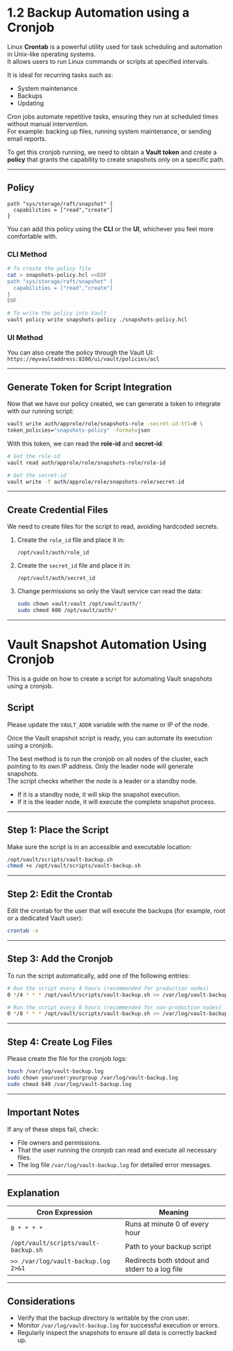 # 1.2 Backup Automation using a Cronjob

Linux **Crontab** is a powerful utility used for task scheduling and automation in Unix-like operating systems.  
It allows users to run Linux commands or scripts at specified intervals.

It is ideal for recurring tasks such as:
- System maintenance  
- Backups  
- Updating  

Cron jobs automate repetitive tasks, ensuring they run at scheduled times without manual intervention.  
For example: backing up files, running system maintenance, or sending email reports.

To get this cronjob running, we need to obtain a **Vault token** and create a **policy** that grants the capability to create snapshots only on a specific path.

---

## Policy

```hcl
path "sys/storage/raft/snapshot" {
  capabilities = ["read","create"]
}
```

You can add this policy using the **CLI** or the **UI**, whichever you feel more comfortable with.

### CLI Method

```bash
# To create the policy file
cat > snapshots-policy.hcl <<EOF
path "sys/storage/raft/snapshot" {
  capabilities = ["read","create"]
}
EOF

# To write the policy into Vault
vault policy write snapshots-policy ./snapshots-policy.hcl
```

### UI Method
You can also create the policy through the Vault UI:  
`https://myvaultaddress:8200/ui/vault/policies/acl`

---

## Generate Token for Script Integration

Now that we have our policy created, we can generate a token to integrate with our running script:

```bash
vault write auth/approle/role/snapshots-role -secret-id-ttl=0 \
token_policies="snapshots-policy" -format=json
```

With this token, we can read the **role-id** and **secret-id**:

```bash
# Get the role-id
vault read auth/approle/role/snapshots-role/role-id

# Get the secret-id
vault write -f auth/approle/role/snapshots-role/secret-id
```

---

## Create Credential Files

We need to create files for the script to read, avoiding hardcoded secrets.

1. Create the `role_id` file and place it in:
   ```
   /opt/vault/auth/role_id
   ```

2. Create the `secret_id` file and place it in:
   ```
   /opt/vault/auth/secret_id
   ```

3. Change permissions so only the Vault service can read the data:
   ```bash
   sudo chown vault:vault /opt/vault/auth/*
   sudo chmod 600 /opt/vault/auth/*
   ```

---

# Vault Snapshot Automation Using Cronjob

This is a guide on how to create a script for automating Vault snapshots using a cronjob.

## Script

Please update the `VAULT_ADDR` variable with the name or IP of the node.

Once the Vault snapshot script is ready, you can automate its execution using a cronjob.

The best method is to run the cronjob on all nodes of the cluster, each pointing to its own IP address. Only the leader node will generate snapshots.  
The script checks whether the node is a leader or a standby node.  
- If it is a standby node, it will skip the snapshot execution.  
- If it is the leader node, it will execute the complete snapshot process.

---

## Step 1: Place the Script

Make sure the script is in an accessible and executable location:

```bash
/opt/vault/scripts/vault-backup.sh
chmod +x /opt/vault/scripts/vault-backup.sh
```

---

## Step 2: Edit the Crontab

Edit the crontab for the user that will execute the backups (for example, root or a dedicated Vault user):

```bash
crontab -e
```

---

## Step 3: Add the Cronjob

To run the script automatically, add one of the following entries:

```bash
# Run the script every 4 hours (recommended for production nodes)
0 */4 * * * /opt/vault/scripts/vault-backup.sh >> /var/log/vault-backup.log 2>&1

# Run the script every 8 hours (recommended for non-production nodes)
0 */8 * * * /opt/vault/scripts/vault-backup.sh >> /var/log/vault-backup.log 2>&1
```

---

## Step 4: Create Log Files

Please create the file for the cronjob logs:

```bash
touch /var/log/vault-backup.log
sudo chown youruser:yourgroup /var/log/vault-backup.log
sudo chmod 640 /var/log/vault-backup.log
```

---

## Important Notes

If any of these steps fail, check:
- File owners and permissions.
- That the user running the cronjob can read and execute all necessary files.
- The log file `/var/log/vault-backup.log` for detailed error messages.

---

## Explanation

| Cron Expression | Meaning |
|-----------------|----------|
| `0 * * * *` | Runs at minute 0 of every hour |
| `/opt/vault/scripts/vault-backup.sh` | Path to your backup script |
| `>> /var/log/vault-backup.log 2>&1` | Redirects both stdout and stderr to a log file |

---

## Considerations

- Verify that the backup directory is writable by the cron user.  
- Monitor `/var/log/vault-backup.log` for successful execution or errors.  
- Regularly inspect the snapshots to ensure all data is correctly backed up.
